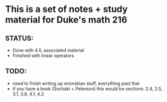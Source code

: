 # This is a set of notes + study material for Duke's math 216 

## STATUS: 
* Done with 4.5, associated material
* Finished with linear operators 

## TODO: 

* need to finish writing up wronskian stuff, everything past that 
* if you have a book (Sochaki + Peterson) this would be sections: 
2.4, 2.5, 3.1, 3.6, 4.1, 4.2



